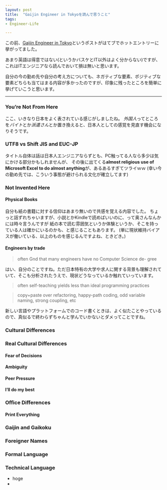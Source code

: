 ```yaml
---
layout: post
title:  "Gaijin Engineer in Tokyoを読んで思うこと"
tags:
- Engineer-Life

---
```

この前、[Gaijin Engineer in Tokyo](https://medium.com/@xevix/gaijin-engineer-in-tokyo-aaa9be8919b2)というポストがはてブでホットエントリーに挙がってました。

あまり英語は得意ではない(というかバスケとIT以外はよく分からない)ですが、これはITエンジニアなら読んでおいて損は無いと思います。

自分の今の勤め先や自分の考え方についても、ネガティブな要素、ポジティブな要素どちらも当てはまる内容が多かったのですが、印象に残ったところを簡単に挙げていこうと思います。

----------

### You’re Not From Here

ここ、いきなり日本をよく表されている感じがしましたね。
*外国人*ってところを*バイト*とか*派遣さん*とか置き換えると、日本人としての感覚を見直す機会になりそうです。

### UTF8 vs Shift JIS and EUC-JP

タイトル自体は話は日本人エンジニアならずとも、PC触ってる人なら多少は気にかける部分かもしれませんが、
その後に出てくる**almost religious use of Microsoft Excel to do almost anything**が、あるあるすぎてツライｗｗ
(幸い今の勤め先では、こういう事態が避けられる文化が確立してます)

### Not Invented Here

#### Physical Books

自分も紙の書籍に対する信仰はあまり無いので共感を覚える内容でした。
ちょっと話ずれちゃいますが、小説とかKindleで読めばいいのに、って奥さんなんかには時々言うんですが
紙の本で読む雰囲気というか体験というか、そこを持っている人は確かにいるのかも、と感じることもあります。
(単に現状維持バイアスが働いている、以上のものを感じるんですよね、ときどき。)

#### Engineers by trade

>often Gnd that many engineers have no Computer Science de-
gree

はい、自分のことですね。ただ日本特有の大学や求人に関する背景も理解されていて、そこも分析されたうえで、現状どうなっているか触れていっています。

>often self-teaching yields less than ideal programming practices

>copy+paste over refactoring, happy-path coding, odd variable naming,
strong coupling, etc

新しい言語やプラットフォームでのコード書くときは、よく似たことやっているので、真似るで終わらずちゃんと学んでいかないとダメってことですね。

### Cultural Differences

### Real Cultural Differences

#### Fear of Decisions

#### Ambiguity

#### Peer Pressure

#### I’ll do my best

### Office Differences

#### Print Everything

### Gaijin and Gaikoku

### Foreigner Names

### Formal Language

### Technical Language



- hoge
-
